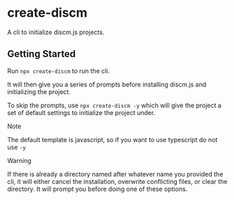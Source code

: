 # create-discm
A cli to initialize discm.js projects.

## Getting Started
Run `npx create-discm` to run the cli.

It will then give you a series of prompts before installing discm.js and initializing the project.

To skip the prompts, use `npx create-discm -y` which will give the project a set of default settings to initialize the project under.
> [!NOTE]
> The default template is javascript, so if you want to use typescript do not use `-y`

> [!WARNING]
>If there is already a directory named after whatever name you provided the cli, it will either cancel the installation, overwrite conflicting files, or clear the directory. It will prompt you before doing one of these options.

